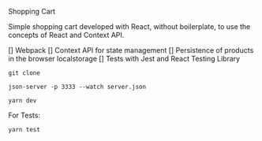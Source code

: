 Shopping Cart

Simple shopping cart developed with React, without boilerplate, to use the concepts of React and Context API.


[] Webpack
[] Context API for state management
[] Persistence of products in the browser localstorage
[] Tests with Jest and React Testing Library

```
git clone
```

```
json-server -p 3333 --watch server.json
```

```
yarn dev
```

For Tests: 

```
yarn test
```

